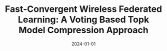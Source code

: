---
title: "Fast-Convergent Wireless Federated Learning: A Voting Based Topk Model Compression Approach"
authors:
- Xiaoxin Su
- Yipeng Zhou
- Laizhong Cui
- Quan Z. Sheng
- Yinggui Wang
- Song Guo


date: "2024-01-01"
# doi: "10.1109/TNSE.2022.3141728"

# Publication type.
# 1 = Conference paper; 2 = Journal article;
# 3 = Preprint Paper; 4 = Report; 5 = Book; 6 = Book section;
# 7 = Thesis; 8 = Patent
publication_types: ["2"]

# Publication name and optional abbreviated publication name.
publication: IEEE Journal on Selected Areas in Communications (JSAC) (CCF-A)
# publication_short: "TNSE (JCR-Q1)"

# url_pdf: https://ieeexplore.ieee.org/abstract/document/9676470
# url_code: ''
# url_dataset: ''
# url_poster: ''
# url_project: ''
# url_slides: ''
# url_video: ''

---